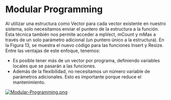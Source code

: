 # Modular Programming
Al utilizar una estructura como Vector para cada vector existente en nuestro sistema, solo necesitamos enviar el puntero de la estructura a la función. Esta técnica también nos permite acceder a mpVect, mCount y mMax a través de un solo parámetro adicional (un puntero único a la estructura). En la Figura 13, se muestra el nuevo código para las funciones Insert y Resize.
Entre las ventajas de este enfoque, tenemos:
- Es posible tener más de un vector por programa, definiendo variables locales que se pasarán a las funciones.
- Además de la flexibilidad, no necesitamos un número variable de parámetros adicionales. Esto es importante porque reduce el mantenimiento.

[![Modular-Programming.png](https://i.postimg.cc/4d6PbZdQ/Modular-Programming.png)](https://postimg.cc/62QCtkC8)
